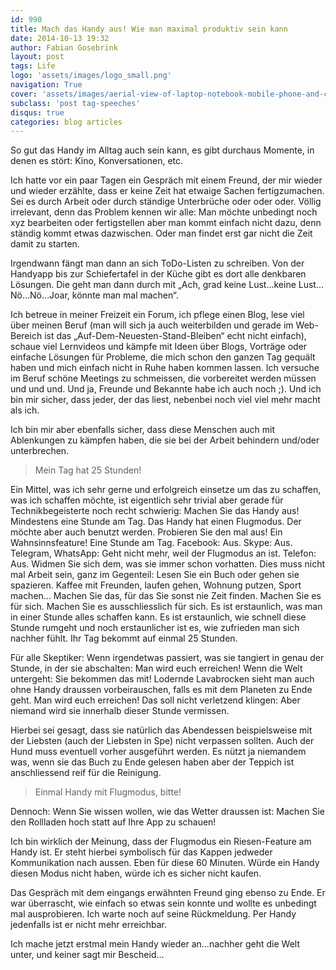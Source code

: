 ```yaml
---
id: 990
title: Mach das Handy aus! Wie man maximal produktiv sein kann
date: 2014-10-13 19:32
author: Fabian Gosebrink
layout: post
tags: Life
logo: 'assets/images/logo_small.png'
navigation: True
cover: 'assets/images/aerial-view-of-laptop-notebook-mobile-phone-and-coffee-cup-on-wooden-table.jpg'
subclass: 'post tag-speeches'
disqus: true
categories: blog articles
---
```


So gut das Handy im Alltag auch sein kann, es gibt durchaus Momente, in denen es stört: Kino, Konversationen, etc.

Ich hatte vor ein paar Tagen ein Gespräch mit einem Freund, der mir wieder und wieder erzählte, dass er keine Zeit hat etwaige Sachen fertigzumachen. Sei es durch Arbeit oder durch ständige Unterbrüche oder oder oder. Völlig irrelevant, denn das Problem kennen wir alle: Man möchte unbedingt noch xyz bearbeiten oder fertigstellen aber man kommt einfach nicht dazu, denn ständig kommt etwas dazwischen. Oder man findet erst gar nicht die Zeit damit zu starten.

Irgendwann fängt man dann an sich ToDo-Listen zu schreiben. Von der Handyapp bis zur Schiefertafel in der Küche gibt es dort alle denkbaren Lösungen. Die geht man dann durch mit „Ach, grad keine Lust…keine Lust…Nö…Nö…Joar, könnte man mal machen“.

Ich betreue in meiner Freizeit ein Forum, ich pflege einen Blog, lese viel über meinen Beruf (man will sich ja auch weiterbilden und gerade im Web-Bereich ist das „Auf-Dem-Neuesten-Stand-Bleiben“ echt nicht einfach), schaue viel Lernvideos und kämpfe mit Ideen über Blogs, Vorträge oder einfache Lösungen für Probleme, die mich schon den ganzen Tag gequält haben und mich einfach nicht in Ruhe haben kommen lassen. Ich versuche im Beruf schöne Meetings zu schmeissen, die vorbereitet werden müssen und und und. Und ja, Freunde und Bekannte habe ich auch noch ;). Und ich bin mir sicher, dass jeder, der das liest, nebenbei noch viel viel mehr macht als ich.

Ich bin mir aber ebenfalls sicher, dass diese Menschen auch mit Ablenkungen zu kämpfen haben, die sie bei der Arbeit behindern und/oder unterbrechen.


>Mein Tag hat 25 Stunden!


Ein Mittel, was ich sehr gerne und erfolgreich einsetze um das zu schaffen, was ich schaffen möchte, ist eigentlich sehr trivial aber gerade für Technikbegeisterte noch recht schwierig: Machen Sie das Handy aus! Mindestens eine Stunde am Tag. Das Handy hat einen Flugmodus. Der möchte aber auch benutzt werden. Probieren Sie den mal aus! Ein Wahnsinnsfeature! Eine Stunde am Tag. Facebook: Aus. Skype: Aus. Telegram, WhatsApp: Geht nicht mehr, weil der Flugmodus an ist. Telefon: Aus. Widmen Sie sich dem, was sie immer schon vorhatten. Dies muss nicht mal Arbeit sein, ganz im Gegenteil: Lesen Sie ein Buch oder gehen sie spazieren. Kaffee mit Freunden, laufen gehen, Wohnung putzen, Sport machen… Machen Sie das, für das Sie sonst nie Zeit finden. Machen Sie es für sich. Machen Sie es ausschliesslich für sich. Es ist erstaunlich, was man in einer Stunde alles schaffen kann. Es ist erstaunlich, wie schnell diese Stunde rumgeht und noch erstaunlicher ist es, wie zufrieden man sich nachher fühlt. Ihr Tag bekommt auf einmal 25 Stunden.

Für alle Skeptiker: Wenn irgendetwas passiert, was sie tangiert in genau der Stunde, in der sie abschalten: Man wird euch erreichen! Wenn die Welt untergeht: Sie bekommen das mit! Lodernde Lavabrocken sieht man auch ohne Handy draussen vorbeirauschen, falls es mit dem Planeten zu Ende geht. Man wird euch erreichen! Das soll nicht verletzend klingen: Aber niemand wird sie innerhalb dieser Stunde vermissen.

Hierbei sei gesagt, dass sie natürlich das Abendessen beispielsweise mit der Liebsten (auch der Liebsten in Spe) nicht verpassen sollten. Auch der Hund muss eventuell vorher ausgeführt werden. Es nützt ja niemandem was, wenn sie das Buch zu Ende gelesen haben aber der Teppich ist anschliessend reif für die Reinigung.


>Einmal Handy mit Flugmodus, bitte!


Dennoch: Wenn Sie wissen wollen, wie das Wetter draussen ist: Machen Sie den Rollladen hoch statt auf Ihre App zu schauen!

Ich bin wirklich der Meinung, dass der Flugmodus ein Riesen-Feature am Handy ist. Er steht hierbei symbolisch für das Kappen jedweder Kommunikation nach aussen. Eben für diese 60 Minuten. Würde ein Handy diesen Modus nicht haben, würde ich es sicher nicht kaufen.

Das Gespräch mit dem eingangs erwähnten Freund ging ebenso zu Ende. Er war überrascht, wie einfach so etwas sein konnte und wollte es unbedingt mal ausprobieren. Ich warte noch auf seine Rückmeldung. Per Handy jedenfalls ist er nicht mehr erreichbar.

Ich mache jetzt erstmal mein Handy wieder an...nachher geht die Welt unter, und keiner sagt mir Bescheid…
